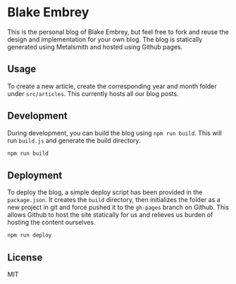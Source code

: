 # Blake Embrey

This is the personal blog of Blake Embrey, but feel free to fork and reuse the design and implementation for your own blog. The blog is statically generated using Metalsmith and hosted using Github pages.

## Usage

To create a new article, create the corresponding year and month folder under `src/articles`. This currently hosts all our blog posts.

## Development

During development, you can build the blog using `npm run build`. This will run `build.js` and generate the build directory.

```sh
npm run build
```

## Deployment

To deploy the blog, a simple deploy script has been provided in the `package.json`. It creates the `build` directory, then initializes the folder as a new project in git and force pushed it to the `gh-pages` branch on Github. This allows Github to host the site statically for us and relieves us burden of hosting the content ourselves.

```sh
npm run deploy
```

## License

MIT
